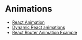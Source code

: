 # Animations

 - [React Animation](https://facebook.github.io/react/docs/animation.html)
 - [Dynamic React animations](http://un.deter.red/dynamic-react-animations/)
 - [React Router Animation Example](https://github.com/reactjs/react-router/tree/master/examples/animations)